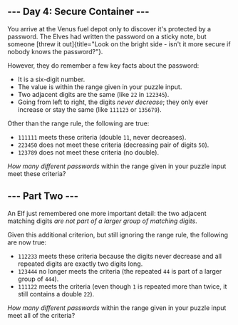 \-\-- Day 4: Secure Container \-\--
-----------------------------------

You arrive at the Venus fuel depot only to discover it\'s protected by a
password. The Elves had written the password on a sticky note, but
someone [threw it
out]{title="Look on the bright side - isn't it more secure if nobody knows the password?"}.

However, they do remember a few key facts about the password:

-   It is a six-digit number.
-   The value is within the range given in your puzzle input.
-   Two adjacent digits are the same (like `22` in `122345`).
-   Going from left to right, the digits *never decrease*; they only
    ever increase or stay the same (like `111123` or `135679`).

Other than the range rule, the following are true:

-   `111111` meets these criteria (double `11`, never decreases).
-   `223450` does not meet these criteria (decreasing pair of digits
    `50`).
-   `123789` does not meet these criteria (no double).

*How many different passwords* within the range given in your puzzle
input meet these criteria?

\-\-- Part Two \-\--
--------------------

An Elf just remembered one more important detail: the two adjacent
matching digits *are not part of a larger group of matching digits*.

Given this additional criterion, but still ignoring the range rule, the
following are now true:

-   `112233` meets these criteria because the digits never decrease and
    all repeated digits are exactly two digits long.
-   `123444` no longer meets the criteria (the repeated `44` is part of
    a larger group of `444`).
-   `111122` meets the criteria (even though `1` is repeated more than
    twice, it still contains a double `22`).

*How many different passwords* within the range given in your puzzle
input meet all of the criteria?